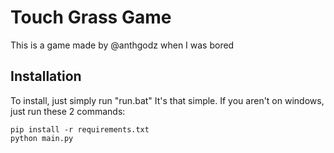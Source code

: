 # Touch Grass Game
This is a game made by @anthgodz when I was bored
## Installation
To install, just simply run "run.bat" It's that simple.
If you aren't on windows, just run these 2 commands:
```batch
pip install -r requirements.txt
python main.py
```
